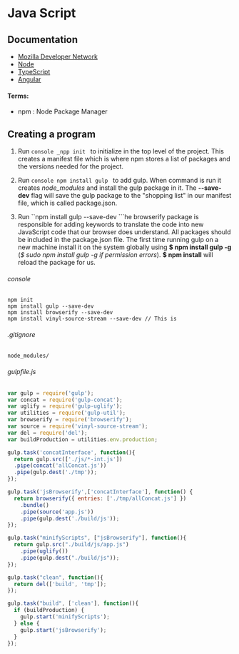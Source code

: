 #  Java Script
## Documentation
- [Mozilla Developer Network](https://developer.mozilla.org/en-US/docs/Web/JavaScript)
- [Node](https://nodejs.org/en/)
- [TypeScript](http://www.typescriptlang.org/)
- [Angular](https://angularjs.org/)

#### Terms:
 - npm : Node Package Manager


## Creating a program

1. Run ```console _npp init ``` to initialize in the top level of the project. This creates a manifest file which is where npm stores a list of packages and the versions needed for the project.

2. Run ```console npm install gulp ``` to add gulp. When command is run it creates _node_modules_ and install the gulp package in it.  The **--save-dev** flag will save the gulp package to the "shopping list" in our manifest file, which is called package.json.  

3) Run ``npm install gulp --save-dev ```he browserify package is responsible for adding keywords to translate the code into new JavaScript code that our browser does understand.  All packages should be included in the package.json file. The first time running gulp on a new machine install it on the system globally using **$ npm install gulp -g** (_$ sudo npm install gulp -g if permission errors_). **$ npm install** will reload the package for us.

###### console
```console
npm init
npm install gulp --save-dev 
npm install browserify --save-dev
npm install vinyl-source-stream --save-dev // This is 
```
###### .gitignore
```file
node_modules/
```

###### gulpfile.js
```js
var gulp = require('gulp');
var concat = require('gulp-concat');
var uglify = require('gulp-uglify');
var utilities = require('gulp-util');
var browserify = require('browserify');
var source = require('vinyl-source-stream');
var del = require('del');
var buildProduction = utilities.env.production;

gulp.task('concatInterface', function(){
  return gulp.src(['./js/*-int.js'])
  .pipe(concat('allConcat.js'))
  .pipe(gulp.dest('./tmp'));
});

gulp.task('jsBrowserify',['concatInterface'], function() {
  return browserify({ entries: ['./tmp/allConcat.js'] })
    .bundle()
    .pipe(source('app.js'))
    .pipe(gulp.dest('./build/js'));
});

gulp.task("minifyScripts", ["jsBrowserify"], function(){
  return gulp.src("./build/js/app.js")
    .pipe(uglify())
    .pipe(gulp.dest("./build/js"));
});

gulp.task("clean", function(){
  return del(['build', 'tmp']);
});

gulp.task("build", ['clean'], function(){
  if (buildProduction) {
    gulp.start('minifyScripts');
  } else {
    gulp.start('jsBrowserify');
  }
});
```
